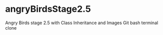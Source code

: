 # angryBirdsStage2.5
Angry Birds stage 2.5 with Class Inheritance and Images
Git bash terminal clone 
